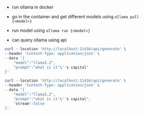 - run ollama in docker
- go in the container and get different models using `ollama pull {<model>}`
- run model using `ollama run {<model>}`


- can query ollama using api
```powershell
curl --location 'http://localhost:11434/api/generate' \
--header 'Content-Type: application/json' \
--data '{
    "model":"llama3.2",
    "prompt":"what is it'\''s capital"
}'
```

```powershell
curl --location 'http://localhost:11434/api/generate' \
--header 'Content-Type: application/json' \
--data '{
    "model":"llama3.2",
    "prompt":"what is it'\''s capital",
    "stream":false
}'
```

